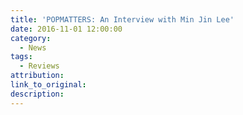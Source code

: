 ```yaml
---
title: 'POPMATTERS: An Interview with Min Jin Lee'
date: 2016-11-01 12:00:00
category:
  - News
tags:
  - Reviews
attribution:
link_to_original:
description:
---
```

